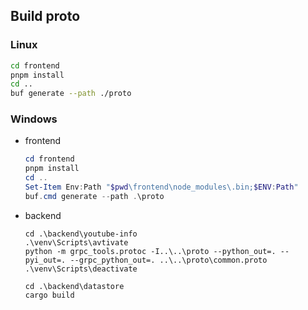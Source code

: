 ## Build proto

### Linux

```sh
cd frontend
pnpm install
cd ..
buf generate --path ./proto
```

### Windows

- frontend
    ```powershell
    cd frontend
    pnpm install
    cd ..
    Set-Item Env:Path "$pwd\frontend\node_modules\.bin;$ENV:Path"
    buf.cmd generate --path .\proto
    ```
- backend
    ```
    cd .\backend\youtube-info
    .\venv\Scripts\avtivate
    python -m grpc_tools.protoc -I..\..\proto --python_out=. --pyi_out=. --grpc_python_out=. ..\..\proto\common.proto
    .\venv\Scripts\deactivate
    ```
    ```
    cd .\backend\datastore
    cargo build
    ```